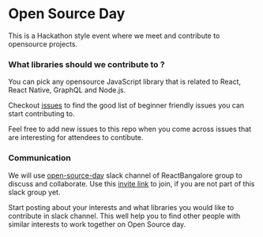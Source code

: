 # Open Source Day

This is a Hackathon style event where we meet and contribute to opensource projects.

### What libraries should we contribute to ?

You can pick any opensource JavaScript library that is related to React, React Native, GraphQL and Node.js.

Checkout [issues](https://github.com/ReactBangalore/open-source-day/issues) to find the good list of beginner friendly issues you can start contributing to. 

Feel free to add new issues to this repo when you come across issues that are interesting for attendees to contibute.

### Communication

We will use [open-source-day](https://reactbangalore.slack.com/messages/CJ9ULM0RJ) slack channel of ReactBangalore group to discuss and collaborate. Use this [invite link](https://reactbangalore.herokuapp.com) to join, if you are not part of this slack group yet.

Start posting about your interests and what libraries you would like to contribute in slack channel. This well help you to find other people with similar interests to work together on Open Source day.
